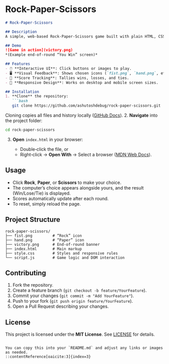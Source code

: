 # Rock-Paper-Scissors

````markdown
# Rock‑Paper‑Scissors

## Description  
A simple, web‑based Rock‑Paper‑Scissors game built with plain HTML, CSS, and JavaScript. Players choose one of the three options and compete against the computer, with the UI updating in real time to show choices, results, and score :contentReference[oaicite:0]{index=0}.

## Demo  
![Game in action](victory.png)  
*(Example end‑of‑round “You Win” screen)*

## Features  
- 🖱️ **Interactive UI**: Click buttons or images to play.  
- 🖥️ **Visual Feedback**: Shows chosen icons (`fist.png`, `hand.png`, etc.) and result text.  
- 🔢 **Score Tracking**: Tallies wins, losses, and ties.  
- 🎨 **Responsive Design**: Works on desktop and mobile screen sizes.

## Installation  
1. **Clone** the repository:  
   ```bash
   git clone https://github.com/ashutoshdebug/rock-paper-scissors.git
````

Cloning copies all files and history locally ([GitHub Docs][1]).
2\. **Navigate** into the project folder:

```bash
cd rock-paper-scissors
```

3. **Open** `index.html` in your browser:

   * Double‑click the file, or
   * Right‑click → **Open With** → Select a browser ([MDN Web Docs][2]).

## Usage

* Click **Rock**, **Paper**, or **Scissors** to make your choice.
* The computer’s choice appears alongside yours, and the result (Win/Lose/Tie) is displayed.
* Scores automatically update after each round.
* To reset, simply reload the page.

## Project Structure

```
rock‑paper‑scissors/
├── fist.png         # “Rock” icon  
├── hand.png         # “Paper” icon  
├── victory.png      # End‑of‑round banner  
├── index.html       # Main markup  
├── style.css        # Styles and responsive rules  
└── script.js        # Game logic and DOM interaction  
```

## Contributing

1. Fork the repository.
2. Create a feature branch (`git checkout -b feature/YourFeature`).
3. Commit your changes (`git commit -m "Add YourFeature"`).
4. Push to your fork (`git push origin feature/YourFeature`).
5. Open a Pull Request describing your changes.

## License

This project is licensed under the **MIT License**. See [LICENSE](LICENSE) for details.

```

You can copy this into your `README.md` and adjust any links or images as needed.
::contentReference[oaicite:3]{index=3}
```

[1]: https://docs.github.com/en/repositories/creating-and-managing-repositories/cloning-a-repository?utm_source=chatgpt.com "Cloning a repository - GitHub Docs"
[2]: https://developer.mozilla.org/en-US/docs/Learn_web_development/Getting_started/Environment_setup/Dealing_with_files?utm_source=chatgpt.com "Dealing with files - Learn web development | MDN"
